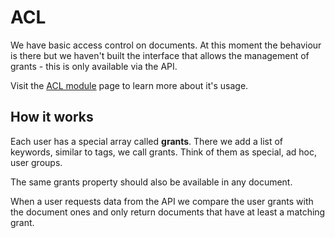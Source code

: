 # ACL

We have basic access control on documents. At this moment the behaviour is there but we haven't built the interface that allows the management of grants - this is only available via the API.

Visit the [ACL module](https://www.npmjs.com/package/lackey-mongoose-acl) page to learn more about it's usage.

## How it works
Each user has a special array called **grants**. There we add a list of keywords, similar to tags, we call grants. Think of them as special, ad hoc, user groups.

The same grants property should also be available in any document. 

When a user requests data from the API we compare the user grants with the document ones and only return documents that have at least a matching grant.

